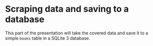 # Scraping data and saving to a database

This part of the presentation will take the covered data and save it to a simple `books` table in a SQLite 3 database.
